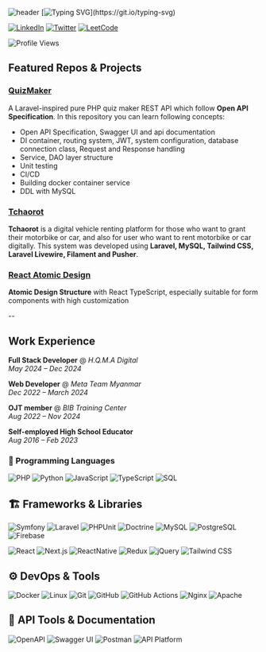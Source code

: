 ![header](https://capsule-render.vercel.app/api?type=waving&color=6994CDEE&text=&animation=twinkling&height=80)
[![Typing SVG](https://readme-typing-svg.demolab.com?font=Fira+Code&weight=600&duration=4000&pause=500&color=1B7CC5&width=435&lines=Hi+there%2C+I'm+Aung+Thu+Hein;Let's+explore+my+coding+journey!)](https://git.io/typing-svg)

[![LinkedIn](https://img.shields.io/badge/LinkedIn-0A66C2?style=for-the-badge&logo=linkedin&logoColor=white)](https://www.linkedin.com/in/aungthuhein225k/)
[![Twitter](https://img.shields.io/badge/Twitter-000000?style=for-the-badge&logo=x&logoColor=white)](https://x.com/AungThuHein1999)
[![LeetCode](https://img.shields.io/badge/LeetCode-FFA116?style=for-the-badge&logo=leetcode&logoColor=black)](https://leetcode.com/your-leetcode/)

![Profile Views](https://komarev.com/ghpvc/?username=Aung-Thu-Hein)


## Featured Repos & Projects

### [QuizMaker](https://github.com/Aung-Thu-Hein/quizmaker-rest-api)
A Laravel-inspired pure PHP quiz maker REST API which follow **Open API Specification**. In this repository you can learn following concepts:

- Open API Specification, Swagger UI and api documentation
- DI container, routing system, JWT, system configuration, database connection class, Request and Response handling
- Service, DAO layer structure
- Unit testing
- CI/CD
- Building docker container service
- DDL with MySQL

### [Tchaorot](https://tchaorot.com/)

**Tchaorot** is a digital vehicle renting platform for those who want to grant their motorbike or car, and
also for user who want to rent motorbike or car digitally. This system was developed using **Laravel,
MySQL, Tailwind CSS, Laravel Livewire, Filament and Pusher**.

### [React Atomic Design](https://github.com/Aung-Thu-Hein/atomic-design)
**Atomic Design Structure** with React TypeScript, especially suitable for form components with high customization

--

## Work Experience

**Full Stack Developer**  @ *H.Q.M.A Digital*  
*May 2024 – Dec 2024*  

**Web Developer** @ *Meta Team Myanmar*  
*Dec 2022 – March 2024*

**OJT member** @ *BIB Training Center*  
*Aug 2022 – Nov 2024*  

**Self-employed High School Educator**  
*Aug 2016 – Feb 2023*

### 🧮 Programming Languages
![PHP](https://img.shields.io/badge/PHP-777BB4?style=for-the-badge&logo=php&logoColor=white)
![Python](https://img.shields.io/badge/Python-3776AB?style=for-the-badge&logo=python&logoColor=white)
![JavaScript](https://img.shields.io/badge/JavaScript-F7DF1E?style=for-the-badge&logo=javascript&logoColor=black)
![TypeScript](https://img.shields.io/badge/TypeScript-3178C6?style=for-the-badge&logo=typescript&logoColor=white)
![SQL](https://img.shields.io/badge/SQL-336791?style=for-the-badge&logo=mysql&logoColor=white)

## 🏗️ Frameworks & Libraries

![Symfony](https://img.shields.io/badge/Symfony-000000?style=for-the-badge&logo=symfony&logoColor=white)
![Laravel](https://img.shields.io/badge/Laravel-F55247?style=for-the-badge&logo=laravel&logoColor=white)
![PHPUnit](https://img.shields.io/badge/PHPUnit-6C78AF?style=for-the-badge&logo=php&logoColor=white)
![Doctrine](https://img.shields.io/badge/Doctrine-FF7F50?style=for-the-badge&logo=databricks&logoColor=white)
![MySQL](https://img.shields.io/badge/MySQL-4479A1?style=for-the-badge&logo=mysql&logoColor=white)
![PostgreSQL](https://img.shields.io/badge/PostgreSQL-336791?style=for-the-badge&logo=postgresql&logoColor=white)
![Firebase](https://img.shields.io/badge/Firebase-FFCA28?style=for-the-badge&logo=firebase&logoColor=black)

![React](https://img.shields.io/badge/React-20232A?style=for-the-badge&logo=react&logoColor=61DAFB)
![Next.js](https://img.shields.io/badge/Next.js-000000?style=for-the-badge&logo=nextdotjs&logoColor=white)
![ReactNative](https://img.shields.io/badge/React_Native-9e3490?style=for-the-badge&logo=react&logoColor=61DAFB)
![Redux](https://img.shields.io/badge/Redux-764ABC?style=for-the-badge&logo=redux&logoColor=white)
![jQuery](https://img.shields.io/badge/jQuery-0769AD?style=for-the-badge&logo=jquery&logoColor=white)
![Tailwind CSS](https://img.shields.io/badge/Tailwind_CSS-38B2AC?style=for-the-badge&logo=tailwind-css&logoColor=white)

## ⚙️ DevOps & Tools

![Docker](https://img.shields.io/badge/Docker-2496ED?style=for-the-badge&logo=docker&logoColor=white)
![Linux](https://img.shields.io/badge/Linux-9c989b?style=for-the-badge&logo=linux&logoColor=white)
![Git](https://img.shields.io/badge/Git-F05032?style=for-the-badge&logo=git&logoColor=white)
![GitHub](https://img.shields.io/badge/GitHub-181717?style=for-the-badge&logo=github&logoColor=white)
![GitHub Actions](https://img.shields.io/badge/GitHub_Actions-2088FF?style=for-the-badge&logo=githubactions&logoColor=white)
![Nginx](https://img.shields.io/badge/Nginx-009639?style=for-the-badge&logo=nginx&logoColor=white)
![Apache](https://img.shields.io/badge/Apache-D22128?style=for-the-badge&logo=apache&logoColor=white)

## 🔌 API Tools & Documentation

![OpenAPI](https://img.shields.io/badge/OpenAPI-6BA539?style=for-the-badge&logo=openapiinitiative&logoColor=white)
![Swagger UI](https://img.shields.io/badge/Swagger_UI-85EA2D?style=for-the-badge&logo=swagger&logoColor=black)
![Postman](https://img.shields.io/badge/Postman-FF6C37?style=for-the-badge&logo=postman&logoColor=white)
![API Platform](https://img.shields.io/badge/API_Platform-2D3748?style=for-the-badge&logo=apachespark&logoColor=white)




<!--
**Aung-Thu-Hein/Aung-Thu-Hein** is a ✨ _special_ ✨ repository because its `README.md` (this file) appears on your GitHub profile.

Here are some ideas to get you started:

- 🔭 I’m currently working on ...
- 🌱 I’m currently learning ...
- 👯 I’m looking to collaborate on ...
- 🤔 I’m looking for help with ...
- 💬 Ask me about ...
- 📫 How to reach me: ...
- 😄 Pronouns: ...
- ⚡ Fun fact: ...
-->
